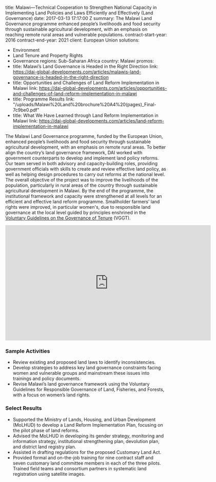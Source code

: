 
title: Malawi—Technical Cooperation to Strengthen National Capacity in Implementing
  Land Policies and Laws Efficiently and Effectively (Land Governance)
date: 2017-03-13 17:17:00 Z
summary: The Malawi Land Governance programme enhanced people’s livelihoods and food
  security through sustainable agricultural development, with an emphasis on reaching
  remote rural areas and vulnerable populations.
contract-start-year: 2016
contract-end-year: 2021
client: European Union
solutions:
- Environment
- Land Tenure and Property Rights
- Governance
regions: Sub-Saharan Africa
country: Malawi
promos:
- title: Malawi’s Land Governance is Headed in the Right Direction
  link: https://dai-global-developments.com/articles/malawis-land-governance-is-headed-in-the-right-direction
- title: Opportunities and Challenges of Land Reform Implementation in Malawi
  link: https://dai-global-developments.com/articles/opportunities-and-challenges-of-land-reform-implementation-in-malawi
- title: Programme Results
  link: "/uploads/Malawi%20Land%20brochure%20A4%20(pages)_Final-7c9be0.pdf"
- title: What We Have Learned through Land Reform Implementation in Malawi
  link: https://dai-global-developments.com/articles/land-reform-implementation-in-malawi


The Malawi Land Governance programme, funded by the European Union, enhanced people’s livelihoods and food security through sustainable agricultural development, with an emphasis on remote rural areas. To better align the country’s land governance framework, DAI worked with government counterparts to develop and implement land policy reforms. Our team served in both advisory and capacity-building roles, providing government officials with skills to create and review effective land policy, as well as helping design procedures to carry out reforms at the national level. The overall objective of the project was to improve the livelihoods of the population, particularly in rural areas of the country through sustainable agricultural development in Malawi. By the end of the programme, the institutional framework and capacity were strengthened at all levels for an efficient and effective land reform programme. Smallholder farmers’ land rights were improved, in particular women's, due to responsible land governance at the local level guided by principles enshrined in the [Voluntary Guidelines on the Governance of Tenure](http://www.fao.org/tenure/voluntary-guidelines/en/) (VGGT).

<iframe src="https://player.vimeo.com/video/643611608?h=cbcff3450a" width="640" height="360" frameborder="0" allow="autoplay; fullscreen; picture-in-picture" allowfullscreen></iframe>

### Sample Activities

* Review existing and proposed land laws to identify inconsistencies.
* Develop strategies to address key land governance constraints facing women and vulnerable groups and mainstream these issues into trainings and policy documents.
* Revise Malawi’s land governance framework using the Voluntary Guidelines for Responsible Governance of Land, Fisheries, and Forests, with a focus on women’s land rights.

### Select Results

* Supported the Ministry of Lands, Housing, and Urban Development (MoLHUD) to develop a Land Reform Implementation Plan, focusing on the pilot phase of land reforms.
* Advised the MoLHUD in developing its gender strategy, monitoring and information strategy, institutional strengthening plan, devolution plan, and district land registry plan.
* Assisted in drafting regulations for the proposed Customary Land Act.
* Provided formal and on-the-job training for nine contract staff and seven customary land committee members in each of the three pilots. Trained field teams and consortium partners in systematic land registration using satellite images.
